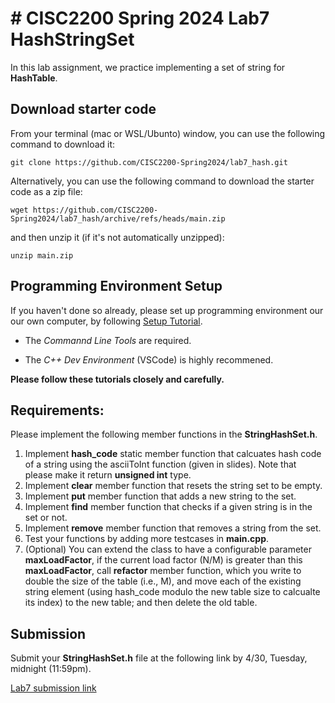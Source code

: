 # # CISC2200 Spring 2024 Lab7 HashStringSet 

In this lab assignment, we practice implementing a set of string for **HashTable**.  

## Download starter code

From your terminal (mac or WSL/Ubunto) window, you can use the following command to download it:
```
git clone https://github.com/CISC2200-Spring2024/lab7_hash.git
```
Alternatively, you can use the following command to download the starter code as a zip file:
```
wget https://github.com/CISC2200-Spring2024/lab7_hash/archive/refs/heads/main.zip
```

and then unzip it (if it's not automatically unzipped): 
```
unzip main.zip
```

## Programming Environment Setup
If you haven't done so already, please set up programming environment our our own computer, by following [Setup Tutorial](https://eecs280staff.github.io/tutorials/). 

- The _Commannd Line Tools_ are required. 

- The _C++ Dev Environment_ (VSCode) is highly recommened.

**Please follow these tutorials closely and carefully.**

## Requirements:

Please implement the following member functions in the **StringHashSet.h**. 

1.  Implement **hash_code** static member function that calcuates hash code of a string using the asciiToInt function (given in slides). Note that please make it return **unsigned int** type.
2.  Implement **clear** member function that resets the string set to be empty.
3.  Implement **put** member function that adds a new string to the set.
4.  Implement **find** member function that checks if a given string is in the set or not.
5.  Implement **remove** member function that removes a string from the set. 
6.  Test your functions by adding more testcases in  **main.cpp**.
7.  (Optional) You can extend the class to have a configurable parameter **maxLoadFactor**, if the current load factor (N/M) is greater than this **maxLoadFactor**, call **refactor** member function, which you write to double the size of the table (i.e., M), and move each of the existing string element (using hash_code modulo the new table size to calcualte its index) to the new table; and then delete the old table. 
    


## Submission 

Submit your **StringHashSet.h** file at the following link by 4/30, Tuesday, midnight (11:59pm).

[Lab7 submission link ](https://storm.cis.fordham.edu:8443/web/project/1771)
